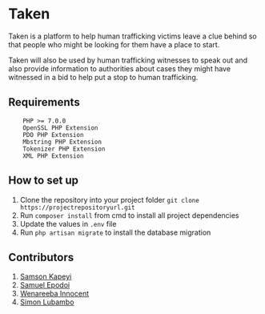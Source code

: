 Taken
=============
Taken is a platform to help human trafficking victims leave a clue behind so that people who might be looking for them have a place to start. 

Taken will also be used by human trafficking witnesses to speak out and also provide information to authorities about cases they might have witnessed in a bid to help put a stop to human trafficking. 

Requirements
-------
		PHP >= 7.0.0
		OpenSSL PHP Extension
		PDO PHP Extension
		Mbstring PHP Extension
		Tokenizer PHP Extension
		XML PHP Extension

How to set up
--------------
1. Clone the repository into your project folder
        `git clone https://projectrepositoryurl.git`
2. Run `composer install` from cmd to install all project dependencies
3. Update the values in `.env` file
4. Run ```php artisan migrate``` to install the database migration


Contributors
---------------
1. [Samson Kapeyi](http://www.skapeyi.com)
2. [Samuel Epodoi](http://www.sam.paintnightkla.com)
3. [Wenareeba Innocent](http://github.com/wandieinnocents)
4. [Simon Lubambo](https://github.com/slubambo)


